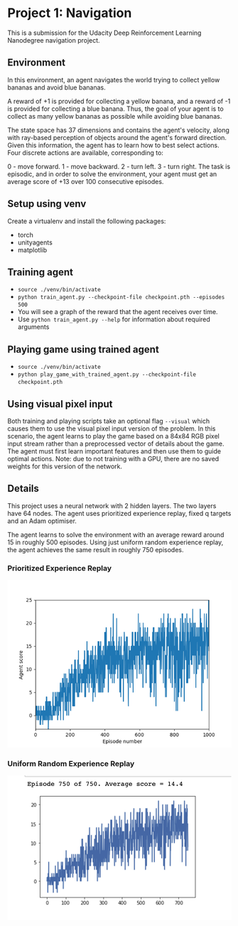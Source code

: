 # Project 1: Navigation
This is a submission for the Udacity Deep Reinforcement Learning Nanodegree navigation project.

## Environment
In this environment, an agent navigates the world trying to collect yellow bananas and avoid blue bananas.

A reward of +1 is provided for collecting a yellow banana, and a reward of -1 is provided for collecting a blue banana. Thus, the goal of your agent is to collect as many yellow bananas as possible while avoiding blue bananas.

The state space has 37 dimensions and contains the agent's velocity, along with ray-based perception of objects around the agent's forward direction. Given this information, the agent has to learn how to best select actions. Four discrete actions are available, corresponding to:

0 - move forward.
1 - move backward.
2 - turn left.
3 - turn right.
The task is episodic, and in order to solve the environment, your agent must get an average score of +13 over 100 consecutive episodes.

## Setup using venv
Create a virtualenv and install the following packages:
 - torch
 - unityagents
 - matplotlib
 
## Training agent
 - `source ./venv/bin/activate`
 - `python train_agent.py --checkpoint-file checkpoint.pth --episodes 500`
 - You will see a graph of the reward that the agent receives over time.
 - Use `python train_agent.py --help` for information about required arguments

## Playing game using trained agent
 - `source ./venv/bin/activate`
 - `python play_game_with_trained_agent.py --checkpoint-file checkpoint.pth`

## Using visual pixel input
Both training and playing scripts take an optional flag `--visual` which causes them to use the visual pixel input version of the problem.
In this scenario, the agent learns to play the game based on a 84x84 RGB pixel input stream rather than a preprocessed vector of details about the game.
The agent must first learn important features and then use them to guide optimal actions.
Note: due to not training with a GPU, there are no saved weights for this version of the network.

## Details
This project uses a neural network with 2 hidden layers. 
The two layers have 64 nodes.
The agent uses prioritized experience replay, fixed q targets and an Adam optimiser.

The agent learns to solve the environment with an average reward around 15 in roughly 500 episodes.
Using just uniform random experience replay, the agent achieves the same result in roughly 750 episodes. 

### Prioritized Experience Replay
![Prioritized experience replay](./img/Prioritized%20Experience%20Replay%201000%20eps.png)

### Uniform Random Experience Replay
![Prioritized experience replay](./img/Experience%20Replay%20750%20eps.png)